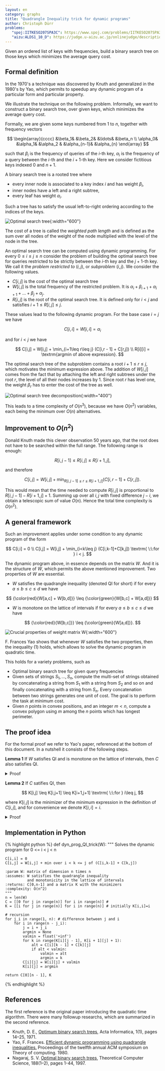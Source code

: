 ```yaml
---
layout: en
category: graphs
title: "Quadrangle Inequality trick for dynamic programs"
author: Christoph Dürr
problems:
   "spoj:IITKESO207SPA3C": https://www.spoj.com/problems/IITKESO207SPA3C/
   "aizu:ALDS1_10_D": https://judge.u-aizu.ac.jp/onlinejudge/description.jsp?id=ALDS1_10_D
---
```


Given an ordered list of keys with frequencies, build a binary search tree on those keys which minimizes the average query cost.

## Formal definition

In the 1970's a technique was discovered by Knuth and generalized in the 1980's by Yao, which permits to speedup any dynamic program of a particular form and particular property.

We illustrate the technique on the following problem. Informally, we want to construct a binary search tree, over given keys, which minimizes the average query cost.

Formally, we are given some keys numbered from $1$ to $n$, together with frequency vectors 

$$
    \begin{array}{cccc}
        &\beta_1&   &\beta_2&   &\ldots&  &\beta_n \\
    \alpha_0&   &\alpha_1&  &\alpha_2 & &\alpha_{n-1}&   &\alpha_{n}
    \end{array}
$$

such that $\beta_i$ is the frequency of queries of the $i$-th key, $\alpha_i$ is the frequency of a query between the $i$-th and the $i+1$-th key. Here we consider fictitious keys indexed $0$ and $n+1$. 
 
A binary search tree is a rooted tree where
- every inner node is associated to a key index $i$ and has weight $\beta_i$,
- inner nodes have a left and a right subtree,
- every leaf has weight $\alpha_i$.

Such a tree has to satisfy the usual left-to-right ordering according to the indices of the keys.

![Optimal search tree]({{site.images}}optimal_search_tree_1n.png){:width="600"}

The cost of a tree is called the *weighted path length* and is defined as the sum over all nodes of the weight of the node multiplied with the level of the node in the tree.

An optimal search tree can be computed using dynamic programming. For every $0\leq i\leq j\leq n$ consider the problem of building the optimal search tree for queries restricted to be strictly between the $i$-th key and the $j+1$-th key. We call it the *problem restricted to* $(i,j)$, or *subproblem* $(i,j)$. We consider the following values.
- $C[i,j]$ is the cost of the optimal search tree
- $W[i,j]$ is the total frequency of the restricted problem. It is $\alpha_i +\beta_{i+1}+  \alpha_{i+1} + \ldots+\beta_{j}+\alpha_j$.
- $R[i,j]$ is the root of the optimal search tree. It is defined only for $i < j$ and satisfies $i+1 \leq R[i,j] \leq j$.

These values lead to the following dynamic program. For the base case $i=j$ we have

$$
    C[i,i] = W[i,i] = \alpha_i
$$

and for $i < j$ we have

$$
    C[i,j] = W[i,j] + \min_{i+1\leq r\leq j} (C[i,r - 1] + C[r,j]) \\
    R[i][i] = \textrm{argmin of above expression}.
$$

The optimal search tree of the subproblem contains a root $i+1\leq r\leq j$, which motivates the minimum expression above. The addition of $W[i,j]$ comes from the fact that by attaching the left and right subtrees under the root $r$, the level of all their nodes increases by $1$. Since root $r$ has level one, the weight $\beta_r$ has to enter the cost of the tree as well.

![Optimal search tree decomposition]({{site.images}}optimal_search_tree_ij.png){:width="400"}

This leads to a time complexity of $O(n^3)$, because we have $O(n^2)$ variables, each being the minimum over $O(n)$ alternatives.

## Improvement to $O(n^2)$

Donald Knuth made this clever observation 50 years ago, that the root does not have to be searched within the full range. The following range is enough:

$$
        R[i,j - 1] \leq R[i,j] \leq R[i + 1,j],         \tag{1}
$$ 

and therefore

$$
        C[i,j] = W[i,j] + \min_{R[i,j-1]\leq r\leq R[i+1,j]} (C[i,r - 1] + C[r,j]).
$$

This would mean that the time needed to compute $R[i,j]$ is proportional to $R[i,j-1] - R[i+1,j] + 1$. Summing up over all $i,j$ with fixed difference $j-i$, we obtain a telescopic sum of value $O(n)$. Hence the total time complexity is $O(n^2)$.

## A general framework

Such an improvement applies under some condition to any dynamic program of the form

$$
    C[i,i] = 0 \\
    C[i,j] = W[i,j] + \min_{i<k\leq j} (C[i,k-1]+C[k,j]) \textrm{ \:\:for } i < j.
$$

The dynamic program above, in essence depends on the matrix $W$. And it is the structure of $W$, which permits the above mentioned improvement. Two properties of $W$ are essential.

- $W$ satisfies the quadrangle inequality (denoted QI for short) if for every $a\leq b\leq c\leq d$ we have

$$
    {\color{red}{W[a,c] + W[b,d]}} \leq {\color{green}{W[b,c] + W[a,d]}}  
$$

- $W$ is monotone on the lattice of intervals if  for every $a\leq b\leq c\leq d$ we have

$$
    {\color{red}{W[b,c]}} \leq {\color{green}{W[a,d]}}.
$$

![Crucial properties of weight matrix W]({{site.images}}quadrangle.png){:width="600"}

F. Frances Yao shows that whenever $W$ satisfies the two properties, then the inequality (1) holds, which allows to solve the dynamic program in quadratic time.


This holds for a variety problems, such as
- Optimal binary search tree for given query frequencies
- Given sets of strings $S_1,\ldots,S_n$, compute the multi-set of strings obtained by concatenating a string from $S_1$ with a string from $S_2$ and so on and finally concatenating with a string from $S_n$. Every concatenation between two strings generates one unit of cost. The goal is to perform the task at minimum cost.
- Given $n$ points in convex positions, and an integer $m < n$, compute a convex polygon using $m$ among the $n$ points which has longest perimeter.

## The proof idea

For the formal proof we refer to Yao's paper, referenced at the bottom of this document. In a nutshell it consists of the following steps.

**Lemma 1** If $W$ satisfies QI and is monotone on the lattice of intervals, then $C$ also satisfies QI.

<details>
  <summary>Proof</summary>
The proof of

$$
    C[a,c] + C[b,d] \leq C[b,c] + C[a,d] \textrm{\:\: for all } a\leq b\leq c\leq d  
$$

is by induction on the difference $d-a$. When $a=b$ or $c=d$, both sides of the inequality are identical. This establishes the base case $d-a\leq 1$. The induction step considers two cases.

**Case** $a<b=c<d$: In this case the inequality to show becomes the inverse triangular inequality

$$
    C[a,b]+C[b,d] \leq C[a,d] \textrm{ \:\:for all } a<b<d.
$$

Let $k$ be the minimizer for the expression of $C[a,d]$, i.e. $C[a,d]=C_k[a,d]$, using the notation $C_k[a,d] :=  W[a,b] + C[a,k-1]+C[k,b]$. If $k\leq b$ we have

$$
    \begin{array}{rll}
        C[a,b]+C[b,d] &\leq C_z[a,b] + C[b,d] &\text{(by opt. of C[a,b])} \\
        &= W[a,d] + C[a,k-1]+C[k,b] + C[b,d] \\
        &\leq W[a,d] + C[a,k-1] + C[k,d] &\text{(by ind. hyp., using a<k)}\\
        &= C[a,d]. &\text{(by choice of k)}
    \end{array}
$$

The case $k > b$ is similar.

**Case** $a<b<c<d$: Let $k,\ell$ be such that 

$$
    C[b,c] = C_k[b,c] \textrm{ and } C[a,d] = C_\ell[a,d].
$$

If $\ell\leq k$ we have

$$
\begin{array}{rll}
    C[a,c] + C[b,d] &\leq C_\ell[a,c] + C_k[b,d] 
                    &\text{(by opt.)} \\
    &= W[a,c] + W[b,d] +C[a,\ell-1] + C[k,c] + C[b,k-1]+C[k,d] \\
    &\leq W[b,c] + W[a,d] +C[a,\ell-1] + C[k,c] + C[b,k-1]+C[k,d] 
                    &\text{(by QI of W)} \\
    &\leq W[b,c] + W[a,d] +C[a,\ell-1] + C[b,k-1]+C[k,c] + C[\ell,d] 
                    &\text{(by ind. hyp.)} \\
    &= C_k[b,c] + C_\ell[a,d] \\
    &= C[b,c] + C[a,d].
\end{array}
$$

The case $\ell > k$ is similar. And this concludes the proof.
</details>

**Lemma 2** If $C$ satifies QI, then

$$
    K[i,j] \leq K[i,j+1] \leq K[i+1,j+1] \textrm{ \:\:for } i\leq j,
$$

where $K[i,j]$ is the minimizer of the minimum expression in the definition of $C[i,j]$, and for convenience we denote $K[i,i]=i$.

<details>
  <summary>Proof</summary>

It holds by definition of $C$ when $i=j$. To show the first inequality in case $i < j$, we will show for $a < b\leq c < d$

$$
    \left[ C_c[a,d] \leq C_b[a,d] \right] \Rightarrow 
    \left[ C_c[a,d+1] \leq C_b[a,d+1] \right].      \tag{2}
$$

By the quadrangle inequality we have 

$$
    C[b,d]+C[c,d+1] \leq C[c,d] + C[b,d+1].
$$

And if we add $W[a,d]+W[a,d]+C[a,b-1]+C[a,d-1]$ to both sides we obtain

$$
    C_b[a,d]+C_c[a,d+1] \leq C_c[a,d]+C_b[a,d+1]
$$

which shows the implication (2). The proof for the second inequality is similar.
</details>


## Implementation in Python

{% highlight python %}
def dyn_prog_QI_trick(W):
    """ Solves the dynamic program for 0 <= i < j < n

    C[i,i] = 0
    C[i,j] = W[i,j] + min over i < k <= j of (C[i,k-1] + C[k,j]) 

    :param W: matrix of dimension n times n
    :assumes: W satisfies the quadrangle inequality 
              and monotonicity in the lattice of intervals 
    :returns: C[0,n-1] and a matrix K with the minimizers
    :complexity: O(n^2)
    """
    n = len(W) 
    C = [[0 for j in range(n)] for i in range(n)] #
    K = [[i for j in range(n)] for i in range(n)] # initially K[i,i]=i
    
    # recursion
    for j_i in range(1, n): # difference between j and i
        for i in range(n - j_i):
            j = i + j_i
            argmin = None
            valmin = float('+inf')
            for k in range(K[i][j - 1], K[i + 1][j] + 1):
                alt = C[i][k - 1] + C[k][j]
                if alt < valmin:
                    valmin = alt
                    argmin = k
            C[i][j] = W[i][j] + valmin
            K[i][j] = argmin 
     
    return C[0][n - 1], K
{% endhighlight %}




## References

The first reference is the original paper introducing the quadratic time algorithm. There were many followup researchs, which are summarized in the second reference.

- Knuth, D. E., [Optimum binary search trees](https://doi.org/10.1007/BF00264289), Acta Informatica, 1(1), pages 14–25, 1971.
- Yao, F. Frances. [Efficient dynamic programming using quadrangle inequalities.](https://dl.acm.org/doi/pdf/10.1145/800141.804691) Proceedings of the twelfth annual ACM symposium on Theory of computing. 1980.
- Nagaraj, S. V.  [Optimal binary search trees](https://doi.org/10.1016/S0304-3975(96)00320-9), Theoretical Computer Science, 188(1–2), pages 1-44, 1997.

